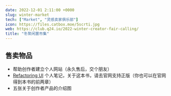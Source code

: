 ```yaml
---
date: 2022-12-01 2:11:00 +0000
slug: winter-market
tech: ["Market", "灵感卖家俱乐部"]
icon: https://files.catbox.moe/5scrti.jpg
web: https://club.q24.io/2022-winter-creator-fair-calling/
title: "冬聚闲置市集"
---
```



## 售卖物品

- 帮助创作者建立个人网站（永久售后，交个朋友）
- [Refactoring UI](https://www.refactoringui.com/) 个人笔记，关于这本书，请去官网支持正版（你也可以在官网得到本书的前两章）
- 五张关于创作者产品的介绍图